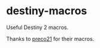 # destiny-macros

Useful Destiny 2 macros.

Thanks to [preco21](https://github.com/preco21/destiny-macros) for their macros.
